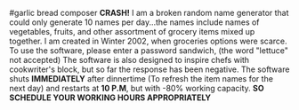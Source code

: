 #garlic bread composer
**CRASH!** I am a broken random name generator that could only generate 10 names per day...the names include names of vegetables, fruits, and other assortment of grocery items mixed up together. 
I am created in Winter 2002, when groceries options were scarce.
To use the software, please enter a password sandwich, (the word "lettuce" not accepted)
The software is also designed to inspire chefs with cookwriter's block, but so far the response has been negative. 
The software shuts **IMMEDIATELY** after dinnertime (To refresh the item names for the next day) and restarts at **10 P.M**, but with -80% working capacity. **SO SCHEDULE YOUR WORKING HOURS APPROPRIATELY**
